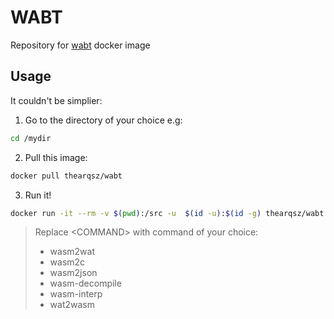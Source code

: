 # WABT

Repository for [wabt](https://github.com/WebAssembly/wabt) docker image

## Usage

It couldn't be simplier:

1. Go to the directory of your choice e.g:
```bash
cd /mydir
```
2. Pull this image:
```bash
docker pull thearqsz/wabt
```
3. Run it!
```bash
docker run -it --rm -v $(pwd):/src -u  $(id -u):$(id -g) thearqsz/wabt <COMMAND>
```
>Replace \<COMMAND\> with command of your choice:
  > - wasm2wat
  > - wasm2c                                                    
  > - wasm2json
  > - wasm-decompile
  > - wasm-interp
  > - wat2wasm
